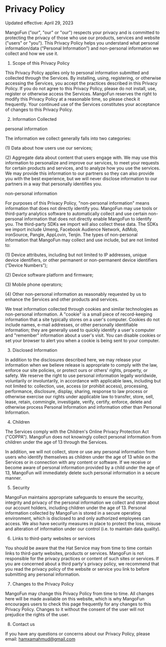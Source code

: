 # Privacy Policy

Updated effective: April 29, 2023


MangoFun ("our", "our" or "our") respects your privacy and is committed to protecting the privacy of those who use our products, services and website ("users" or "you"). This Privacy Policy helps you understand what personal information/data (“Personal Information”) and non-personal information we collect and how we use it.


1. Scope of this Privacy Policy

This Privacy Policy applies only to personal information submitted and collected through the Services. By installing, using, registering, or otherwise accessing the Services, you accept the practices described in this Privacy Policy. If you do not agree to this Privacy Policy, please do not install, use, register or otherwise access the Services. MangoFun reserves the right to modify this Privacy Policy at a reasonable time, so please check it frequently. Your continued use of the Services constitutes your acceptance of changes to this Privacy Policy.


2. Information Collected

personal information 

The information we collect generally falls into two categories:

(1) Data about how users use our services;

(2) Aggregate data about content that users engage with. We may use this information to personalize and improve our services, to meet your requests for certain products and services, and to analyze how you use the services. We may provide this information to our partners so they can also provide you with the best experience, but we will never disclose information to our partners in a way that personally identifies you.


non-personal information

For purposes of this Privacy Policy, "non-personal information" means information that does not directly identify you. MangoFun may use tools or third-party analytics software to automatically collect and use certain non-personal information that does not directly enable MangoFun to identify you. The third-party SDKs we import will also collect these data. The SDKs we import include Umeng, Facebook Audience Network, AdMob, ironSource, Pangle, AppLovin, Tenjin. The types of non-personal information that MangoFun may collect and use include, but are not limited to:

(1) Device attributes, including but not limited to IP addresses, unique device identifiers, or other permanent or non-permanent device identifiers (“Device Numbers”);

(2) Device software platform and firmware;

(3) Mobile phone operators;

(4) Other non-personal information as reasonably requested by us to enhance the Services and other products and services.

We treat information collected through cookies and similar technologies as non-personal information. A "cookie" is a small piece of record-keeping information that a site typically stores on a user's computer. Cookies do not include names, e-mail addresses, or other personally identifiable information; they are generally used to quickly identify a user's computer and "remember" information about a user's visit. You can disable cookies or set your browser to alert you when a cookie is being sent to your computer.


3. Disclosed Information

In addition to the disclosures described here, we may release your information when we believe release is appropriate to comply with the law, enforce our site policies, or protect ours or others' rights, property, or safety. We reserve the right to use personal information legally worldwide, voluntarily or involuntarily, in accordance with applicable laws, including but not limited to: collection, use, access (or prohibit access), processing, performance, disclosure, display, sharing, response to law process or otherwise exercise our rights under applicable law to transfer, store, sell, lease, retain, commingle, investigate, verify, certify, enforce, delete and otherwise process Personal Information and information other than Personal Information.


4. Children

The Services comply with the Children's Online Privacy Protection Act ("COPPA"). MangoFun does not knowingly collect personal information from children under the age of 13 through the Services.

In addition, we will not collect, store or use any personal information from users who identify themselves as children under the age of 13 while on the Services or in connection with any content or software. If we receive or become aware of personal information provided by a child under the age of 13, MangoFun will immediately delete such personal information in a secure manner.


5. Security

MangoFun maintains appropriate safeguards to ensure the security, integrity and privacy of the personal information we collect and store about our account holders, including children under the age of 13. Personal information collected by MangoFun is stored in a secure operating environment, which is disclosed to and only authorized employees can access. We also have security measures in place to protect the loss, misuse and alteration of information under our control (i.e. to maintain data quality).


6. Links to third-party websites or services

You should be aware that the Hat Service may from time to time contain links to third-party websites, products or services. MangoFun is not responsible for the privacy practices or content of such sites or services. If you are concerned about a third party's privacy policy, we recommend that you read the privacy policy of the website or service you link to before submitting any personal information.


7. Changes to the Privacy Policy

MangoFun may change this Privacy Policy from time to time. All changes here will be made available on this website, which is why MangoFun encourages users to check this page frequently for any changes to this Privacy Policy. Changes to it without the consent of the user will not prejudice the rights of the user.


8. Contact us

If you have any questions or concerns about our Privacy Policy, please email: hamxamahmud@gmail.com

